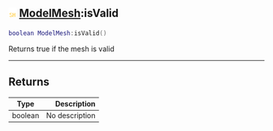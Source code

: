 ## ![shared](../../.gitbook/assets/shared.png) [ModelMesh](modelmesh):isValid

```lua
boolean ModelMesh:isValid()
```

Returns true if the mesh is valid

------
## Returns

| Type   | Description |
| ------ | ----------: |
| boolean | No description |

